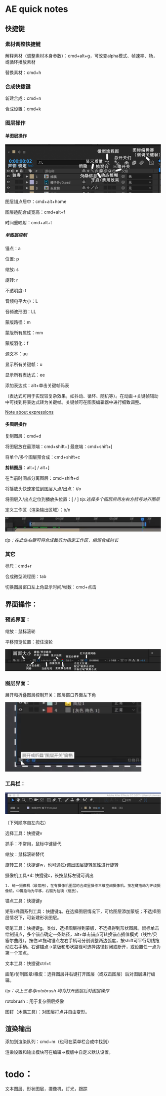 # AE quick notes

## 快捷键

### 素材调整快捷键

解释素材（调整素材本身参数）：cmd+alt+g，可改变alpha模式、帧速率、场，或循环播放素材

替换素材：cmd+h

### 合成快捷键

新建合成：cmd+n

合成设置：cmd+k

### 图层操作

#### 单图层操作

![ae图层](./img/ae图层.png)

图层锚点居中：cmd+alt+home

图层适配合成宽高：cmd+alt+f

时间重映射：cmd+alt+t

##### 单图层控制

锚点：a

位置: p

缩放: s

旋转: r

不透明度: t



音频电平大小：L

音频波形图：LL



蒙版路径：m

蒙版所有属性：mm

蒙版羽化：f



源文本：uu

显示所有关键帧：u

显示所有表达式：ee

添加表达式：alt+单击关键帧码表

（表达式可用于实现较复杂效果，如抖动、循环、随机等）。在动画->关键帧辅助中可找到将表达式转为关键帧。关键帧可在图表编辑器中进行细致调整。

[Note about expressions](../ae_expression/README.md)

#### 多图层操作

复制图层：cmd+d

将图层放在最顶端：cmd+shift+]	最底端：cmd+shift+[

将单个/多个图层预合成：cmd+shift+c

**剪辑图层**：alt+[ / alt+]

在当前时间点分离图层：cmd+shift+d

将播放头快速定位到图层入点/出点：i/o

将图层入/出点定位到播放头位置：[ / ]	*tip:选择多个图层后用左右方括号对齐图层*

定义工作区（渲染输出区域）：b/n



![EA1B90CC-0C85-4194-844D-75D9BD0F3FAF](./img/工作区.png)

*tip：在此处右键可将合成裁剪为指定工作区，缩短合成时长*



### 其它

标尺：cmd+r

合成微型流程图：tab

切换图层窗口左上角显示时间/帧数：cmd+点击



## 界面操作：

### 预览界面：

缩放：鼠标滚轮

平移预览位置：按住滚轮

![ae预览界面](./img/ae预览界面.png)

### 图层界面：

展开和折叠图层控制开关：图层窗口界面左下角

![63BB2862-2E43-4D71-8143-2202B8C5EE9C](./img/图层开关.png)

### 工具栏：

![CC3D41C0-0294-46AF-BC0D-A20AEE7D0C75](./img/工具栏.png)

（下列顺序自左向右）

选择工具：快捷键v 

抓手：不常用，鼠标中键替代

缩放：鼠标滚轮替代

旋转工具：快捷键w，也可通过r调出图层旋转属性进行旋转

摄像机工具*4: 快捷键c，长按鼠标左键可调出

	1. 统一摄像机（最常用），在有摄像机图层的合成里操作三维空间摄像机。按左键拖动为环绕摄像机，中键拖动为平移，右键为拉镜（缩放）。

锚点工具：快捷键y

矩形/椭圆系列工具：快捷键q。在选择图层情况下，可给图层添加蒙版；不选择图层情况下，可新建形状图层。

钢笔工具：快捷键g。类似，选择图层得到蒙版，不选择得到形状图层。鼠标单击绘制锚点，多个锚点确定一条路径，alt+单击锚点可转换锚点插值模式（线性/贝塞尔曲线）。按住alt拖动锚点左右手柄可分别调整两边弧度，按shift可平行切线拖动左右手柄。右键锚点->蒙版和形状路径可选择路径封闭或断开，或设置任一点为第一个顶点。

文本工具：快捷键ctrl+t

画笔/仿制图章/橡皮：选择图层并右键打开图层（或双击图层）后对图层进行编辑。

*tip：以上三者与rotobrush 均为打开图层后对图层操作*

rotobrush：用于复杂图层抠像

图钉（木偶工具）：对图层打点并自由变形。



## 渲染输出

添加到渲染队列：cmd+m（也可在菜单栏合成中找到）

渲染设置和输出模块可在编辑->模版中自定义默认设置。



# todo：

文本图层、形状图层，摄像机，灯光，跟踪

















